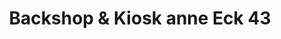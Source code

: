 ---
title: "Backshop & Kiosk anne Eck 43"
url: /bad-oldesloe/backshop-und-kiosk-anne-eck-43/
shop: Bäckerei
---